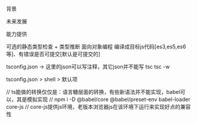 背景

未来发展

能力提供

可选的静态类型检查 + 类型推断
面向对象编程
编译成目标js代码[es3,es5,es6等]、有错误是否可提交[默认是可提交的]


tsconfig.json -> 这里的json可以写注释，其它json并不能写
tsc
tsc -w

tsconfig.json > shell > 默认项


// ts能做的转换仅仅是：语言糖层面的转换，有些新语法并不能实现，babel可以，其是模拟实现
// npm i -D @babel/core @babel/preset-env babel-loader core-js
// core-js提供js环境，老版本浏览器js在该环境下运行来实现好点的兼容性

